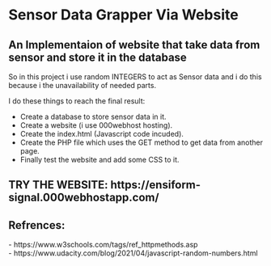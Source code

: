 <h1>Sensor Data Grapper Via Website</h1>

<h2>An Implementaion of website that take data from sensor and store it in the database</h2>

<p>So in this project i use random INTEGERS to act as Sensor data and i do this because i the unavailability of needed parts.</p>

I do these things to reach the final result: 
- Create a database to store sensor data in it.
- Create a website (i use 000webhost hosting).
- Create the index.html (Javascript code incuded).
- Create the PHP file which uses the GET method to get data from another page.
- Finally test the website and add some CSS to it.

<h2>TRY THE WEBSITE: https://ensiform-signal.000webhostapp.com/ </h2>

<h2>
Refrences:
</h2>
- https://www.w3schools.com/tags/ref_httpmethods.asp
<br>
- https://www.udacity.com/blog/2021/04/javascript-random-numbers.html
